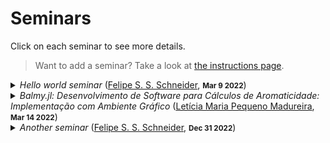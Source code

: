 # Seminars

Click on each seminar to see more details.

> Want to add a seminar? Take a look at [the instructions page](/seminars/instructions).
<details><summary><em>Hello world seminar</em> (<a href="https://github.com/schneiderfelipe">Felipe S. S. Schneider</a>, <small><strong><time datetime="2022-03-09T00:00:00">Mar 9 2022</time></strong></small>)</summary><p>An example seminar about <a href="https://doi.org/10.1021/jacs.0c01622"><em>J. Am. Chem. Soc.</em> <strong>2020</strong>, 142, 24, 10869–10880</a>.</p></details><details><summary><em>Balmy.jl: Desenvolvimento de Software para Cálculos de Aromaticidade: Implementação com Ambiente Gráfico</em> (<a href="https://github.com/Leticia-maria">Letícia Maria Pequeno Madureira</a>, <small><strong><time datetime="2022-03-14T00:00:00">Mar 14 2022</time></strong></small>)</summary><p>Prévia do Trabalho de Conclusão de Curso do Curso de Graduação em Química do Centro de Ciências Físicas e Matemáticas da Universidade Federal de Santa Catarina para a obtenção do título de bacharel(a) em Química, apresentado por Letícia M. Pequeno Madureira.</p></details><details><summary><em>Another seminar</em> (<a href="https://github.com/schneiderfelipe">Felipe S. S. Schneider</a>, <small><strong><time datetime="2022-12-31T00:00:00">Dec 31 2022</time></strong></small>)</summary><p>A short description goes here if you'd like (references are welcome).</p>
<p>Very last day of the year!</p></details>
